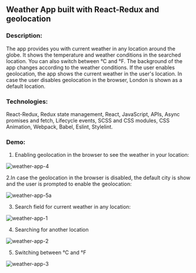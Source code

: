 ## Weather App built with React-Redux and geolocation
### Description: 
The app provides you with current weather in any location around the globe. It shows the temperature and weather conditions in the searched location. You can also switch between °C and °F. The background of the app changes according to the weather conditions.
If the user enables geolocation, the app shows the current weather in the user's location. In case the user disables geolocation in the browser, London is shown as a default location.

### Technologies: 
React-Redux, Redux state management, React, JavaScript, APIs, Async promises and fetch, Lifecycle events, SCSS and CSS modules, CSS Animation, Webpack, Babel, Eslint, Stylelint.

### Demo:
1. Enabling geolocation in the browser to see the weather in your location:

![weather-app-4](https://user-images.githubusercontent.com/66952678/101413805-d4422f80-38dc-11eb-8b77-5e5940634310.gif)

2.In case the geolocation in the browser is disabled, the default city is show and the user is prompted to enable the geolocation:

![weather-app-5a](https://user-images.githubusercontent.com/66952678/101414391-e7093400-38dd-11eb-8158-6dc1e22c2ab9.gif)

3. Search field for current weather in any location:

![weather-app-1](https://user-images.githubusercontent.com/66952678/100876611-8625ca00-349f-11eb-8214-9030c7821a9e.gif)

4. Searching for another location

![weather-app-2](https://user-images.githubusercontent.com/66952678/100877125-401d3600-34a0-11eb-8ae7-26d59806123f.gif)

5. Switching between °C and °F

![weather-app-3](https://user-images.githubusercontent.com/66952678/100877458-b752ca00-34a0-11eb-86e3-72d0f3b3bf83.gif)


